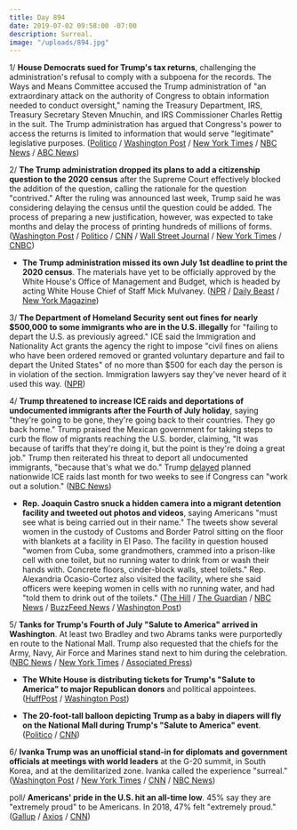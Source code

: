 ```yaml
---
title: Day 894
date: 2019-07-02 09:58:00 -07:00
description: Surreal.
image: "/uploads/894.jpg"
---
```


1/ **House Democrats sued for Trump's tax returns**, challenging the administration's refusal to comply with a subpoena for the records. The Ways and Means Committee accused the Trump administration of "an extraordinary attack on the authority of Congress to obtain information needed to conduct oversight," naming the Treasury Department, IRS, Treasury Secretary Steven Mnuchin, and IRS Commissioner Charles Rettig in the suit. The Trump administration has argued that Congress's power to access the returns is limited to information that would serve "legitimate" legislative purposes. ([Politico](https://www.politico.com/story/2019/07/02/donald-trump-tax-returns-democrats-lawsuit-1394959) / [Washington Post](https://www.washingtonpost.com/business/2019/07/02/house-democrats-sue-trump-administration-over-presidents-tax-returns/) / [New York Times](https://www.nytimes.com/2019/07/02/us/politics/trump-taxes-lawsuit.html) / [NBC News](https://www.nbcnews.com/politics/congress/house-democrats-sue-trump-administration-effort-secure-president-s-tax-n1025721) / [ABC News](https://abcnews.go.com/Politics/house-democrats-sue-trump-administration-presidents-tax-returns/story?id=64083967))

2/ **The Trump administration dropped its plans to add a citizenship question to the 2020 census** after the Supreme Court effectively blocked the addition of the question, calling the rationale for the question "contrived." After the ruling was announced last week, Trump said he was considering delaying the census until the question could be added. The process of preparing a new justification, however, was expected to take months and delay the process of printing hundreds of millions of forms. ([Washington Post](https://www.washingtonpost.com/local/social-issues/2020-census-will-not-include-citizenship-question-doj-confirms/2019/07/02/0067be4a-9c44-11e9-9ed4-c9089972ad5a_story.html) / [Politico](https://www.politico.com/story/2019/07/02/census-wont-include-citizenship-question-on-2020-questionnaire-1395933) / [CNN](https://www.cnn.com/2019/07/02/politics/doj-census-citizenship-question/index.html) / [Wall Street Journal](https://www.wsj.com/articles/u-s-to-drop-citizenship-question-from-census-11562101086) / [New York Times](https://www.nytimes.com/2019/07/02/us/trump-census-citizenship-question.html) / [CNBC](https://www.cnbc.com/2019/07/02/census-will-print-without-citizenship-question-trump-administration.html))

* **The Trump administration missed its own July 1st deadline to print the 2020 census**. The materials have yet to be officially approved by the White House's Office of Management and Budget, which is headed by acting White House Chief of Staff Mick Mulvaney. ([NPR](https://www.npr.org/2019/07/02/737662103/trump-administrations-delay-in-census-printing-sets-up-count-s-biggest-risk?utm_medium=RSS&utm_campaign=news) / [Daily Beast](https://www.thedailybeast.com/2020-census-trump-administration-misses-deadline-to-print-census-forms) / [New York Magazine](http://nymag.com/intelligencer/2019/07/trump-toys-with-delaying-census-maybe-defying-constitution.html))

3/ **The Department of Homeland Security sent out fines for nearly $500,000 to some immigrants who are in the U.S. illegally** for "failing to depart the U.S. as previously agreed." ICE said the Immigration and Nationality Act grants the agency the right to impose "civil fines on aliens who have been ordered removed or granted voluntary departure and fail to depart the United States" of no more than $500 for each day the person is in violation of the section. Immigration lawyers say they've never heard of it used this way. ([NPR](https://www.npr.org/2019/07/02/738059913/trump-administration-sends-out-notices-of-500-000-fines-for-those-in-u-s-illegal))

4/ **Trump threatened to increase ICE raids and deportations of undocumented immigrants after the Fourth of July holiday**, saying "they're going to be gone, they're going back to their countries. They go back home." Trump praised the Mexican government for taking steps to curb the flow of migrants reaching the U.S. border, claiming, "It was because of tariffs that they're doing it, but the point is they're doing a great job." Trump then reiterated his threat to deport all undocumented immigrants, "because that's what we do." Trump [delayed](https://whatthefuckjusthappenedtoday.com/2019/06/24/day-886/#2-trump-delayed-planned-nationwide-i) planned nationwide ICE raids last month for two weeks to see if Congress can "work out a solution." ([NBC News](https://www.nbcnews.com/politics/donald-trump/trump-says-more-deportations-ahead-after-independence-day-n1025516))

* **Rep. Joaquin Castro snuck a hidden camera into a migrant detention facility and tweeted out photos and videos**, saying Americans "must see what is being carried out in their name." The tweets show several women in the custody of Customs and Border Patrol sitting on the floor with blankets at a facility in El Paso. The facility in question housed "women from Cuba, some grandmothers, crammed into a prison-like cell with one toilet, but no running water to drink from or wash their hands with. Concrete floors, cinder-block walls, steel toilets." Rep. Alexandria Ocasio-Cortez also visited the facility, where she said officers were keeping women in cells with no running water, and had "told them to drink out of the toilets." ([The Hill](https://thehill.com/homenews/house/451287-joaquin-castro-takes-photos-inside-migrant-detention-center) / [The Guardian](https://www.theguardian.com/us-news/2019/jul/01/aoc-border-facility-horrifying-cbp-officers-tweets?CMP=Share_iOSApp_Other) / [NBC News](https://www.nbcnews.com/news/latino/ocasio-cortez-detained-migrants-being-told-drink-out-toilets-n1025431) / [BuzzFeed News](https://www.buzzfeednews.com/article/hamedaleaziz/photos-overcrowding-immigration-border-facilities) / [Washington Post](https://www.washingtonpost.com/politics/2019/07/02/ocasio-cortez-says-dispute-with-border-patrol-agents-started-after-one-tried-take-stealth-selfie/))

5/ **Tanks for Trump's Fourth of July "Salute to America" arrived in Washington**. At least two Bradley and two Abrams tanks were purportedly en route to the National Mall. Trump also requested that the chiefs for the Army, Navy, Air Force and Marines stand next to him during the celebration. ([NBC News](https://www.nbcnews.com/politics/donald-trump/tanks-arrive-d-c-trump-s-fourth-july-celebration-n1025786) / [New York Times](https://www.nytimes.com/2019/07/01/us/politics/trump-tanks-july-4th.html) / [Associated Press](https://apnews.com/2e98f1c80ef9449fa1d4a95ff63258c0))

* **The White House is distributing tickets for Trump's "Salute to America" to major Republican donors** and political appointees. ([HuffPost](https://www.huffpost.com/entry/trump-fourth-hijacking-rnc-tickets_n_5d1a6e06e4b07f6ca5821251) / [Washington Post](https://www.washingtonpost.com/politics/white-house-gives-tickets-to-trumps-july-fourth-extravaganza-to-gop-donors/2019/07/02/9109a566-9ce0-11e9-b27f-ed2942f73d70_story.html))

* **The 20-foot-tall balloon depicting Trump as a baby in diapers will fly on the National Mall during Trump's "Salute to America" event**. ([Politico](https://www.politico.com/story/2019/07/02/baby-trump-balloon-fourth-of-july-1395398) / [CNN](https://www.cnn.com/2019/07/02/politics/baby-trump-balloon-dc/index.html))

6/ **Ivanka Trump was an unofficial stand-in for diplomats and government officials at meetings with world leaders** at the G-20 summit, in South Korea, and at the demilitarized zone. Ivanka called the experience "surreal." ([Washington Post](https://www.washingtonpost.com/politics/surreal-ivanka-trump-plays-a-prominent-role-in-her-fathers-historic-korea-trip/2019/06/30/98695704-9b58-11e9-b27f-ed2942f73d70_story.html) / [New York Times](https://www.nytimes.com/2019/07/01/us/politics/ivanka-trump-north-korea-g20.html) / [CNN](https://www.cnn.com/2019/06/30/politics/ivanka-trump-g20-north-korea/index.html) / [NBC News](https://www.nbcnews.com/news/world/president-trump-s-trip-asia-highlights-daughter-ivanka-s-prominent-n1025176))

poll/ **Americans' pride in the U.S. hit an all-time low**. 45% say they are "extremely proud" to be Americans. In 2018, 47% felt "extremely proud." ([Gallup](https://news.gallup.com/poll/259841/american-pride-hits-new-low-few-proud-political-system.aspx?utm_source=tagrss&utm_medium=rss&utm_campaign=syndication) / [Axios](https://www.axios.com/gallup-pride-in-america-4th-of-july-poll-022343ee-380f-432c-b06a-87dd368e4796.html) / [CNN](https://www.cnn.com/2019/07/02/politics/american-patriotism-all-time-low-trnd/index.html)) 